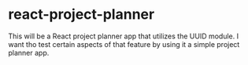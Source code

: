 # react-project-planner
This will be a React project planner app that utilizes the UUID module. I want tho test certain aspects of that feature by using it a simple project planner app. 
